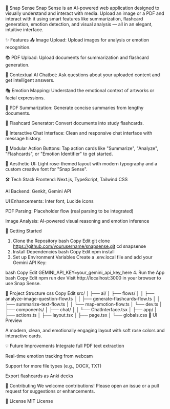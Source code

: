 🌸 Snap Sense
Snap Sense is an AI-powered web application designed to visually understand and interact with media. Upload an image or a PDF and interact with it using smart features like summarization, flashcard generation, emotion detection, and visual analysis — all in an elegant, intuitive interface.

✨ Features
📤 Image Upload: Upload images for analysis or emotion recognition.

📚 PDF Upload: Upload documents for summarization and flashcard generation.

🧠 Contextual AI Chatbot: Ask questions about your uploaded content and get intelligent answers.

🎭 Emotion Mapping: Understand the emotional context of artworks or facial expressions.

📝 PDF Summarization: Generate concise summaries from lengthy documents.

🧾 Flashcard Generator: Convert documents into study flashcards.

💬 Interactive Chat Interface: Clean and responsive chat interface with message history.

🧩 Modular Action Buttons: Tap action cards like "Summarize", "Analyze", "Flashcards", or "Emotion Identifier" to get started.

🎨 Aesthetic UI: Light rose-themed layout with modern typography and a custom creative font for "Snap Sense".

🛠 Tech Stack
Frontend: Next.js, TypeScript, Tailwind CSS

AI Backend: Genkit, Gemini API

UI Enhancements: Inter font, Lucide icons

PDF Parsing: Placeholder flow (real parsing to be integrated)

Image Analysis: AI-powered visual reasoning and emotion inference

🚀 Getting Started
1. Clone the Repository
bash
Copy
Edit
git clone https://github.com/yourusername/snapsense.git
cd snapsense
2. Install Dependencies
bash
Copy
Edit
npm install
3. Set up Environment Variables
Create a .env.local file and add your Gemini API Key:

bash
Copy
Edit
GEMINI_API_KEY=your_gemini_api_key_here
4. Run the App
bash
Copy
Edit
npm run dev
Visit http://localhost:3000 in your browser to use Snap Sense.

📂 Project Structure
css
Copy
Edit
src/
│
├── ai/
│   ├── flows/
│   │   ├── analyze-image-question-flow.ts
│   │   ├── generate-flashcards-flow.ts
│   │   ├── summarize-text-flow.ts
│   │   └── map-emotion-flow.ts
│   └── dev.ts
│
├── components/
│   ├── chat/
│   │   └── ChatInterface.tsx
│
├── app/
│   ├── actions.ts
│   ├── layout.tsx
│   ├── page.tsx
│   └── globals.css
📸 UI Preview

A modern, clean, and emotionally engaging layout with soft rose colors and interactive cards.

💡 Future Improvements
Integrate full PDF text extraction

Real-time emotion tracking from webcam

Support for more file types (e.g., DOCX, TXT)

Export flashcards as Anki decks

🙌 Contributing
We welcome contributions! Please open an issue or a pull request for suggestions or enhancements.

📝 License
MIT License

